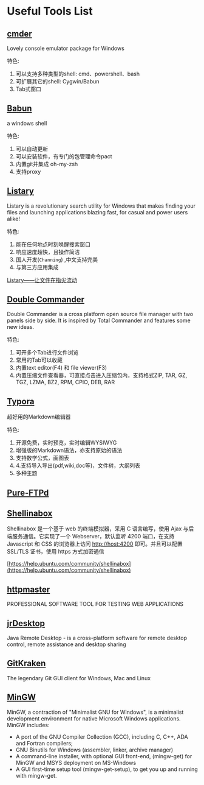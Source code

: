# Useful Tools List

## [cmder](https://github.com/cmderdev/cmder)

Lovely console emulator package for Windows

特色:

1. 可以支持多种类型的shell: cmd、powershell、bash
2. 可扩展其它的shell: Cygwin/Babun
3. Tab式窗口

## [Babun](http://babun.github.io/)

a windows shell

特色:

1. 可以自动更新
2. 可以安装软件，有专门的包管理命令pact
3. 内置git并集成 oh-my-zsh
4. 支持proxy

## [Listary](http://www.listary.com/)

Listary is a revolutionary search utility for Windows that makes finding your files and launching applications blazing fast, for casual and power users alike!

特色:

1. 能在任何地点时刻唤醒搜索窗口
2. 响应速度超快，且操作简洁
3. 国人开发\(`Channing`\) ,中文支持完美
4. 与第三方应用集成

[Listary——让文件在指尖流动](https://xuanwo.org/2015/07/28/listary/)

## [Double Commander](https://doublecmd.sourceforge.io/)

Double Commander is a cross platform open source file manager with two panels side by side. It is inspired by Total Commander and features some new ideas.

特色:

1. 可开多个Tab进行文件浏览
2. 常用的Tab可以收藏
3. 内置text editor\(F4\) 和 file viewer\(F3\)
4. 内置压缩文件查看器，可直接点击进入压缩包内，支持格式ZIP, TAR, GZ, TGZ, LZMA, BZ2, RPM, CPIO, DEB, RAR

## [Typora](https://typora.io/)

超好用的Markdown编辑器

特色:

1. 开源免费，实时预览，实时编辑WYSIWYG
2. 增强版的Markdown语法，亦支持原始的语法
3. 支持数学公式，画图表
4. 4.支持导入导出\(pdf,wiki,doc等\)，文件树，大纲列表
5. 多种主题

## [Pure-FTPd](https://www.pureftpd.org/project/pure-ftpd)

## [Shellinabox](https://code.google.com/archive/p/shellinabox/)

Shellinabox 是一个基于 web 的终端模拟器，采用 C 语言编写，使用 Ajax 与后端服务通信。它实现了一个 Webserver，默认监听 4200 端口，在支持 Javascript 和 CSS 的浏览器上访问 [http://host:4200](http://host:4200) 即可。并且可以配置 SSL/TLS 证书，使用 https 方式加密通信

[https://help.ubuntu.com/community/shellinabox](https://help.ubuntu.com/community/shellinabox)

## [httpmaster](https://httpmaster.net/)

PROFESSIONAL SOFTWARE TOOL FOR TESTING WEB APPLICATIONS

## [ jrDesktop](http://jrdesktop.sourceforge.net/features.php)

Java Remote Desktop - is a cross-platform software for remote desktop control, remote assistance and desktop sharing

## [GitKraken](https://www.gitkraken.com/)

The legendary Git GUI client for Windows, Mac and Linux

## [MinGW ](http://mingw.org)

MinGW, a contraction of "Minimalist GNU for Windows", is a minimalist development environment for native Microsoft Windows applications.
MinGW includes:
* A port of the GNU Compiler Collection (GCC), including C, C++, ADA and Fortran compilers;
* GNU Binutils for Windows (assembler, linker, archive manager)
* A command-line installer, with optional GUI front-end, (mingw-get) for MinGW and MSYS deployment on MS-Windows
* A GUI first-time setup tool (mingw-get-setup), to get you up and running with mingw-get.
